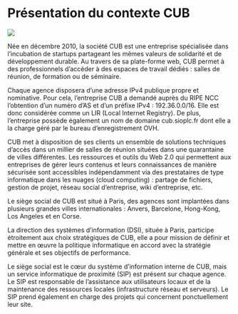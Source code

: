 # Présentation du contexte CUB

![](../media/cub/cub.png)

Née en décembre 2010, la société CUB est une entreprise spécialisée dans l’incubation de startups partageant les mêmes valeurs de solidarité et de développement durable. Au travers de sa plate-forme web, CUB permet à des professionnels d’accéder à des espaces de travail dédiés : salles de réunion, de formation ou de séminaire.

Chaque agence disposera d’une adresse IPv4 publique propre et nominative. Pour cela, l’entreprise CUB a demandé auprès du RIPE NCC l’obtention d’un numéro d’AS et d’un préfixe IPv4 : 192.36.0.0/16. Elle est donc considérée comme un LIR (Local Internet Registry). De plus, l’entreprise possède également un nom de domaine cub.sioplc.fr dont elle a la charge géré par le bureau d’enregistrement OVH.

CUB met à disposition de ses clients un ensemble de solutions techniques d’accès dans un millier de salles de réunion situées dans une quarantaine de villes différentes. Les ressources et outils du Web 2.0 qui permettent aux entreprises de gérer leurs contenus et leurs connaissances de manière sécurisée sont accessibles indépendamment via des prestataires de type informatique dans les nuages (cloud computing) : partage de fichiers, gestion de projet, réseau social d’entreprise, wiki d’entreprise, etc.

Le siège social de CUB est situé à Paris, des agences sont implantées dans plusieurs grandes villes internationales : Anvers, Barcelone, Hong-Kong, Los Angeles et en Corse.

La direction des systèmes d’information (DSI), située à Paris, participe étroitement aux choix stratégiques de CUB, elle a pour mission de définir et mettre en œuvre la politique informatique en accord avec la stratégie générale et ses objectifs de performance. 

Le siège social est le cœur du système d’information interne de CUB, mais un service informatique de proximité (SIP) est présent sur chaque agence. Le SIP est responsable de l’assistance aux utilisateurs locaux et de la maintenance des ressources locales (infrastructure réseau et serveurs). Le SIP prend également en charge des projets qui concernent ponctuellement leur site.
